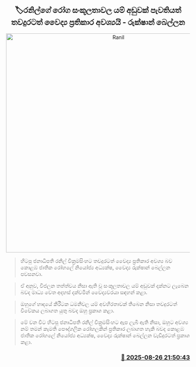 <p align='center'><b><h2 align='center' title='Ranil's complications have eased, but further medical treatment is required - Rukshan Bellana'>🏷රනිල්ගේ රෝග සංකූලතාවල යම් අඩුවක් පැවතියත් තවදුරටත් වෛද්‍ය ප්‍රතිකාර අවශ්‍යයි - රුක්ෂාන් බෙල්ලන</h2></b></p>
<p align='center'><img src='https://helakuru.sgp1.cdn.digitaloceanspaces.com/esana/images/lib/rukshan-bellanna-new.jpg' width='600' alt='Ranil's complications have eased, but further medical treatment is required - Rukshan Bellana'></p>

> හිටපු ජනාධිපති රනිල් වික්‍රමසිංහට තවදුරටත් වෛද්‍ය ප්‍රතිකාර අවශ්‍ය බව කොළඹ ජාතික රෝහලේ නියෝජ්‍ය අධ්‍යක්ෂ, වෛද්‍ය රුක්ෂාන් බෙල්ලන පවසනවා.

> ඒ අනුව, විජලන තත්ත්වය නිසා ඇති වූ සංකූලතාවල යම් අඩුවක් දක්නට ලැබෙන බවද මාධ්‍ය වෙත අදහස් දක්වමින් වෛද්‍යවරයා සඳහන් කළා.

> ඔහුගේ හෘදයේ කිරීටක ධමනිවල යම් අවහිරතාවක් තිබෙන නිසා තවදුරටත් විවේකය ලබාගත යුතු බවද ඔහු ප්‍රකාශ කළා.

> මේ වන විට හිටපු ජනාධිපති රනිල් වික්‍රමසිංහට ඇප ලැබී ඇති නිසා, ඔහුට අවශ්‍ය නම් තමන් කැමති පෞද්ගලික රෝහලකින් ප්‍රතිකාර ලබාගත හැකි බවද කොළඹ ජාතික රෝහලේ නියෝජ්‍ය අධ්‍යක්ෂ, වෛද්‍ය රුක්ෂාන් බෙල්ලන වැඩිදුරටත් ප්‍රකාශ කළා.



<h3 align='right'><a href='https://www.helakuru.lk/esana/p/113092/'>📅 2025-08-26 21:50:43</a></h3>

